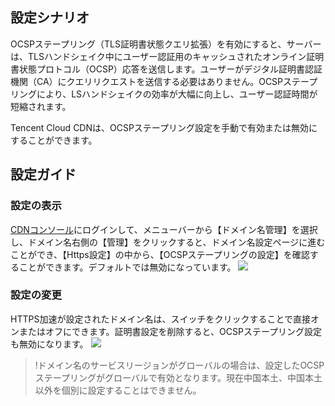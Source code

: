 
## 設定シナリオ
OCSPステープリング（TLS証明書状態クエリ拡張）を有効にすると、サーバーは、TLSハンドシェイク中にユーザー認証用のキャッシュされたオンライン証明書状態プロトコル（OCSP）応答を送信します。ユーザーがデジタル証明書認証機関（CA）にクエリリクエストを送信する必要はありません。OCSPステープリングにより、LSハンドシェイクの効率が大幅に向上し、ユーザー認証時間が短縮されます。

Tencent Cloud CDNは、OCSPステープリング設定を手動で有効または無効にすることができます。


## 設定ガイド
### 設定の表示
[CDNコンソール](https://console.cloud.tencent.com/cdn)にログインして、メニューバーから【ドメイン名管理】を選択し、ドメイン名右側の【管理】をクリックすると、ドメイン名設定ページに進むことができ、【Https設定】の中から、【OCSPステープリングの設定】を確認することができます。デフォルトでは無効になっています。
![](https://main.qcloudimg.com/raw/a0f84d254848ea7c28a0642b3ab1866a.png)

###  設定の変更
HTTPS加速が設定されたドメイン名は、スイッチをクリックすることで直接オンまたはオフにできます。証明書設定を削除すると、OCSPステープリング設定も無効になります。
![](https://main.qcloudimg.com/raw/af090e9a10a99f552c2a57378d0b46ff.png)

> !ドメイン名のサービスリージョンがグローバルの場合は、設定したOCSPステープリングがグローバルで有効となります。現在中国本土、中国本土以外を個別に設定することはできません。

